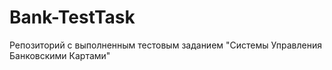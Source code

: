 # Bank-TestTask
Репозиторий с выполненным тестовым заданием "Системы Управления Банковскими Картами"
